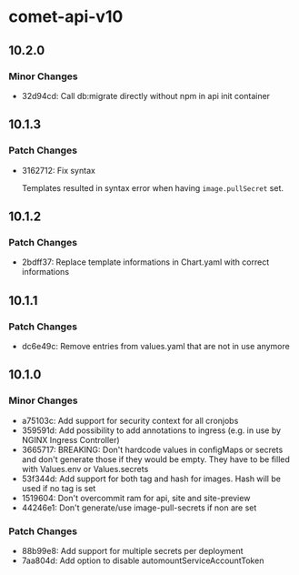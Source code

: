 # comet-api-v10

## 10.2.0

### Minor Changes

- 32d94cd: Call db:migrate directly without npm in api init container

## 10.1.3

### Patch Changes

- 3162712: Fix syntax

  Templates resulted in syntax error when having `image.pullSecret` set.

## 10.1.2

### Patch Changes

- 2bdff37: Replace template informations in Chart.yaml with correct informations

## 10.1.1

### Patch Changes

- dc6e49c: Remove entries from values.yaml that are not in use anymore

## 10.1.0

### Minor Changes

- a75103c: Add support for security context for all cronjobs
- 359591d: Add possibility to add annotations to ingress (e.g. in use by NGINX Ingress Controller)
- 3665717: BREAKING: Don't hardcode values in configMaps or secrets and don't generate those if they would be empty. They have to be filled with Values.env or Values.secrets
- 53f344d: Add support for both tag and hash for images. Hash will be used if no tag is set
- 1519604: Don't overcommit ram for api, site and site-preview
- 44246e1: Don't generate/use image-pull-secrets if non are set

### Patch Changes

- 88b99e8: Add support for multiple secrets per deployment
- 7aa804d: Add option to disable automountServiceAccountToken
